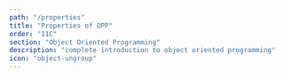 ```yaml
---
path: "/properties"
title: "Properties of OPP"
order: "11C"
section: "Object Oriented Programming"
description: "complete introduction to object oriented programming"
icon: "object-ungroup"
---
```

